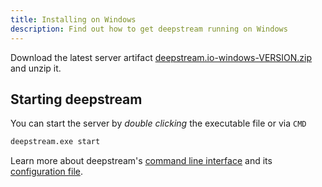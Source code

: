```yaml
---
title: Installing on Windows
description: Find out how to get deepstream running on Windows
---
```


Download the latest server artifact [deepstream.io-windows-VERSION.zip](https://github.com/deepstreamIO/deepstream.io/releases) and unzip it.

## Starting deepstream
You can start the server by _double clicking_ the executable file or via `CMD`

```bash
deepstream.exe start
```

Learn more about deepstream's [command line interface](/docs/server/command-line-interface/) and its [configuration file](/docs/server/configuration/).
